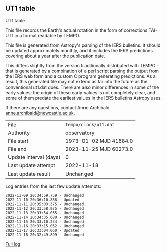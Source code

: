 
## UT1 table

UT1 table

This file records the Earth's actual rotation in the form of
corrections TAI-UT1 in a format readable by TEMPO.

This file is generated from Astropy's parsing of the IERS
bulletins. It should be updated approximately monthly, and it
includes the IERS predictions covering about a year after the
publication date.

This differs slightly from the version traditionally distributed
with TEMPO - that is generated by a combination of a perl script
parsing the output from the IERS web form and a custom C program
generating predictions. As a result, this generated file may not
extend as far into the future as the conventional ut1.dat does.
There are also minor differences in some of the early values; the
origin of these early values is not completely clear, and some of
them predate the earliest values in the IERS bulletins Astropy uses.

If there are any questions, contact Anne Archibald
<anne.archibald@newcastle.ac.uk>.

|     |     |
|:--- |:--- |
| File | `tempo/clock/ut1.dat` |
| Authority | observatory |
| File start | 1973-01-02 MJD 41684.0 |
| File end | 2023-11-25 MJD 60273.0 |
| Update interval (days) | 0 |
| Last update attempt | 2022-11-18 |
| Last update result | Unchanged |

Log entries from the last few update attempts:
```
2022-11-09 20:34:59.759 - Unchanged
2022-11-10 20:36:10.888 - Updated
2022-11-11 20:35:03.375 - Unchanged
2022-11-12 20:33:58.975 - Unchanged
2022-11-13 20:33:54.035 - Unchanged
2022-11-14 20:34:35.680 - Unchanged
2022-11-15 20:33:10.234 - Unchanged
2022-11-16 20:33:15.052 - Unchanged
2022-11-17 20:33:04.060 - Updated
2022-11-18 20:32:49.899 - Unchanged
```
[Full log](https://raw.githubusercontent.com/ipta/pulsar-clock-corrections/main/log/tempo/clock/ut1.dat.log)
